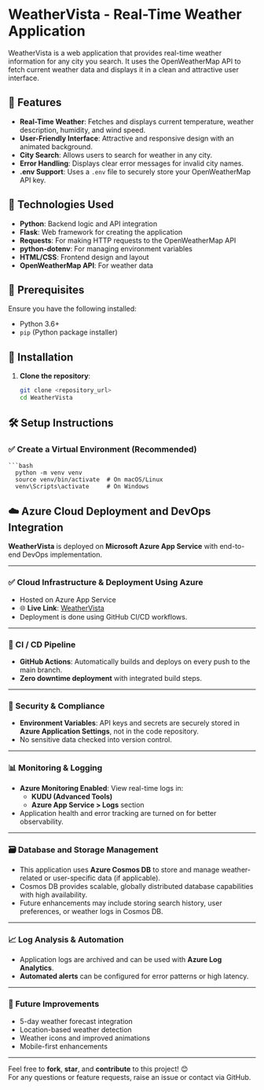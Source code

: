 # WeatherVista - Real-Time Weather Application

WeatherVista is a web application that provides real-time weather information for any city you search. It uses the OpenWeatherMap API to fetch current weather data and displays it in a clean and attractive user interface.

## 🌟 Features

- **Real-Time Weather**: Fetches and displays current temperature, weather description, humidity, and wind speed.  
- **User-Friendly Interface**: Attractive and responsive design with an animated background.  
- **City Search**: Allows users to search for weather in any city.  
- **Error Handling**: Displays clear error messages for invalid city names.  
- **.env Support**: Uses a `.env` file to securely store your OpenWeatherMap API key.

## 🔧 Technologies Used

- **Python**: Backend logic and API integration  
- **Flask**: Web framework for creating the application  
- **Requests**: For making HTTP requests to the OpenWeatherMap API  
- **python-dotenv**: For managing environment variables  
- **HTML/CSS**: Frontend design and layout  
- **OpenWeatherMap API**: For weather data  

## 🧰 Prerequisites

Ensure you have the following installed:

- Python 3.6+  
- `pip` (Python package installer)

## 🚀 Installation

1. **Clone the repository**:
   ```bash
   git clone <repository_url>
   cd WeatherVista
## 🛠️ Setup Instructions

### ✅ Create a Virtual Environment (Recommended)
    ```bash
      python -m venv venv
      source venv/bin/activate  # On macOS/Linux
      venv\Scripts\activate     # On Windows

## ☁️ Azure Cloud Deployment and DevOps Integration

**WeatherVista** is deployed on **Microsoft Azure App Service** with end-to-end DevOps implementation.

---

### ✅ Cloud Infrastructure & Deployment Using Azure

- Hosted on Azure App Service  
- 🌐 **Live Link**: [WeatherVista](https://weather-vista-h9gqe0ehf2b9e6ac.eastus-01.azurewebsites.net)  
- Deployment is done using GitHub CI/CD workflows.

---

### 🔄 CI / CD Pipeline

- **GitHub Actions**: Automatically builds and deploys on every push to the main branch.  
- **Zero downtime deployment** with integrated build steps.

---

### 🔐 Security & Compliance

- **Environment Variables**: API keys and secrets are securely stored in **Azure Application Settings**, not in the code repository.  
- No sensitive data checked into version control.

---

### 📊 Monitoring & Logging

- **Azure Monitoring Enabled**: View real-time logs in:
  - **KUDU (Advanced Tools)**
  - **Azure App Service > Logs** section  
- Application health and error tracking are turned on for better observability.

---

### 🗃️ Database and Storage Management

- This application uses **Azure Cosmos DB** to store and manage weather-related or user-specific data (if applicable).
- Cosmos DB provides scalable, globally distributed database capabilities with high availability.
- Future enhancements may include storing search history, user preferences, or weather logs in Cosmos DB.
---

### 📈 Log Analysis & Automation

- Application logs are archived and can be used with **Azure Log Analytics**.  
- **Automated alerts** can be configured for error patterns or high latency.

---

### 🧪 Future Improvements

- 5-day weather forecast integration  
- Location-based weather detection  
- Weather icons and improved animations  
- Mobile-first enhancements

---

Feel free to **fork**, **star**, and **contribute** to this project! 😊  
For any questions or feature requests, raise an issue or contact via GitHub.

